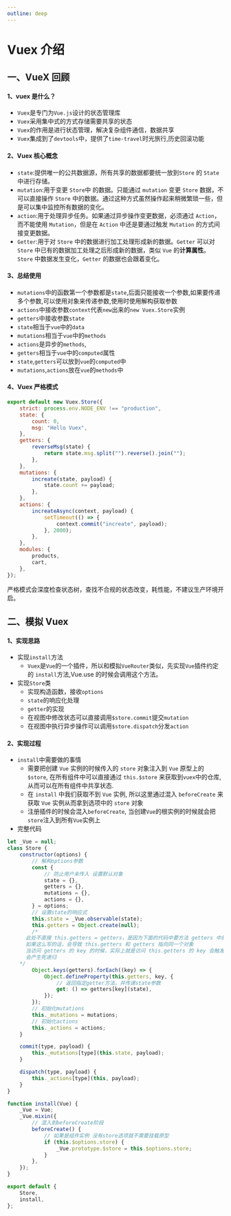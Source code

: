 ```yaml
---
outline: deep
---
```

# Vuex 介绍

## 一、VueX 回顾

#### 1、vuex 是什么？

-   `Vuex`是专门为`Vue.js`设计的状态管理库
-   `Vuex`采用集中式的方式存储需要共享的状态
-   `Vuex`的作用是进行状态管理，解决复杂组件通信，数据共享
-   `Vuex`集成到了`devtools`中，提供了`time-travel`时光旅行,历史回滚功能

#### 2、Vuex 核心概念

-   `state`:提供唯一的公共数据源，所有共享的数据都要统一放到`Store` 的 `State` 中进行存储。
-   `mutation`:用于变更 `Store`中 的数据。只能通过 `mutation` 变更 `Store` 数据，不可以直接操作 `Store` 中的数据。通过这种方式虽然操作起来稍微繁琐一些，但是可以集中监控所有数据的变化。
-   `action`:用于处理异步任务。如果通过异步操作变更数据，必须通过 `Action`，而不能使用 `Mutation`，但是在 `Action` 中还是要通过触发 `Mutation` 的方式间接变更数据。
-   `Getter`:用于对 `Store` 中的数据进行加工处理形成新的数据。`Getter` 可以对 `Store` 中已有的数据加工处理之后形成新的数据，类似 `Vue` 的**计算属性**。`Store` 中数据发生变化，`Getter` 的数据也会跟着变化。

#### 3、总结使用

-   `mutations`中的函数第一个参数都是`state`,后面只能接收一个参数,如果要传递多个参数,可以使用对象来传递参数,使用时使用解构获取参数
-   `actions`中接收参数`context`代表`new`出来的`new Vuex.Store`实例
-   `getters`中接收参数`state`
-   `state`相当于`vue`中的`data`
-   `mutations`相当于`vue`中的`methods`
-   `actions`是异步的`methods`,
-   `getters`相当于`vue`中的`computed`属性
-   `state`,`getters`可以放到`vue`的`computed`中
-   `mutations`,`actions`放在`vue`的`methods`中

#### 4、Vuex 严格模式

```js
export default new Vuex.Store({
    strict: process.env.NODE_ENV !== "production",
    state: {
        count: 0,
        msg: "Hello Vuex",
    },
    getters: {
        reverseMsg(state) {
            return state.msg.split("").reverse().join("");
        },
    },
    mutations: {
        increate(state, payload) {
            state.count += payload;
        },
    },
    actions: {
        increateAsync(context, payload) {
            setTimeout(() => {
                context.commit("increate", payload);
            }, 2000);
        },
    },
    modules: {
        products,
        cart,
    },
});
```

严格模式会深度检查状态树，查找不合规的状态改变，耗性能，不建议生产环境开启。

## 二、模拟 Vuex

#### 1、实现思路

-   实现`install`方法
    -   `Vuex`是`Vue`的一个插件，所以和模拟`VueRouter`类似，先实现`Vue`插件约定的 `install`方法,Vue.use 的时候会调用这个方法。
-   实现`Store`类
    -   实现构造函数，接收`options`
    -   `state`的响应化处理
    -   `getter`的实现
    -   在视图中修改状态可以直接调用`$store.commit`提交`mutation`
    -   在视图中执行异步操作可以调用`$store.dispatch`分发`action`

#### 2、实现过程

-   `install`中需要做的事情
    -   需要把创建 `Vue` 实例的时候传入的 `store` 对象注入到 `Vue` 原型上的 `$store`, 在所有组件中可以直接通过 `this.$store` 来获取到`vuex`中的仓库, 从而可以在所有组件中共享状态.
    -   在 `install` 中我们获取不到 `Vue` 实例, 所以这里通过混入 `beforeCreate` 来获取 `Vue` 实例从而拿到选项中的 `store` 对象
    -   注册插件的时候会混入`beforeCreate`, 当创建`Vue`的根实例的时候就会把`store`注入到所有`Vue`实例上
-   完整代码

```js
let _Vue = null;
class Store {
    constructor(options) {
        // 解构options参数
        const {
            // 防止用户未传入 设置默认对象
            state = {},
            getters = {},
            mutations = {},
            actions = {},
        } = options;
        // 设置state的响应式
        this.state = _Vue.observable(state);
        this.getters = Object.create(null);
        /* 
      此处不直接 this.getters = getters，是因为下面的代码中要方法 getters 中的 key
      如果这么写的话，会导致 this.getters 和 getters 指向同一个对象
      当访问 getters 的 key 的时候，实际上就是访问 this.getters 的 key 会触发 key 属性的 getter
      会产生死递归
    */
        Object.keys(getters).forEach((key) => {
            Object.defineProperty(this.getters, key, {
                // 返回指定getter方法，并传递state参数
                get: () => getters[key](state),
            });
        });
        // 初始化mutations
        this._mutations = mutations;
        // 初始化actions
        this._actions = actions;
    }

    commit(type, payload) {
        this._mutations[type](this.state, payload);
    }

    dispatch(type, payload) {
        this._actions[type](this, payload);
    }
}

function install(Vue) {
    _Vue = Vue;
    _Vue.mixin({
        // 混入到beforeCreate阶段
        beforeCreate() {
            // 如果是组件实例 没有store选项就不需要挂载原型
            if (this.$options.store) {
                _Vue.prototype.$store = this.$options.store;
            }
        },
    });
}

export default {
    Store,
    install,
};
```
